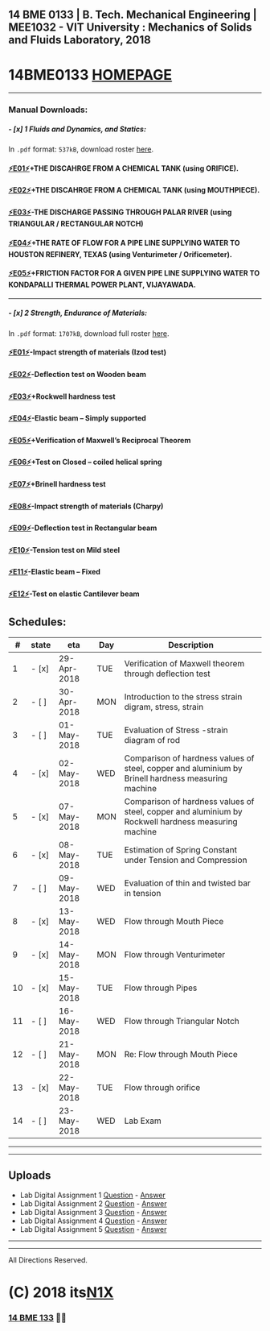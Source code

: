 ##  14 BME 0133 | B. Tech. Mechanical Engineering | MEE1032 - VIT University : Mechanics of Solids and Fluids Laboratory, 2018
# 14BME0133 [HOMEPAGE](https://14bme0133.github.io)

---

### Manual Downloads:

##### - [x] 1 Fluids and Dynamics, and Statics:

In `.pdf` format: `537kB`, download roster [here](assets/manuals/0f.pdf).


#### [⚡️E01⚡️](assets/manuals/0f01.pdf)+THE DISCAHRGE FROM A CHEMICAL TANK (using ORIFICE).
#### [⚡️E02⚡️](assets/manuals/0f02.pdf)+THE DISCAHRGE FROM A CHEMICAL TANK (using MOUTHPIECE).
#### [⚡️E03⚡️](assets/manuals/0f03.pdf)-THE DISCHARGE PASSING THROUGH PALAR RIVER (using TRIANGULAR / RECTANGULAR NOTCH)
#### [⚡️E04⚡️](assets/manuals/0f04.pdf)+THE RATE OF FLOW FOR A PIPE LINE SUPPLYING WATER TO HOUSTON REFINERY, TEXAS (using Venturimeter / Orificemeter).
#### [⚡️E05⚡️](assets/manuals/0f05.pdf)+FRICTION FACTOR FOR A GIVEN PIPE LINE SUPPLYING WATER TO KONDAPALLI THERMAL POWER PLANT, VIJAYAWADA.

---

##### - [x] 2 Strength, Endurance of Materials:

In `.pdf` format: `1707kB`, download full roster [here](assets/manuals/0s.pdf).


#### [⚡️E01⚡️](assets/manuals/0s01)-Impact strength of materials (Izod test)
#### [⚡️E02⚡️](assets/manuals/0s02)-Deflection test on Wooden beam
#### [⚡️E03⚡️](assets/manuals/0s03)+Rockwell hardness test
#### [⚡️E04⚡️](assets/manuals/0s04)-Elastic beam – Simply supported
#### [⚡️E05⚡️](assets/manuals/0s05)+Verification of Maxwell’s Reciprocal Theorem
#### [⚡️E06⚡️](assets/manuals/0s06)+Test on Closed – coiled helical spring
#### [⚡️E07⚡️](assets/manuals/0s07)+Brinell hardness test
#### [⚡️E08⚡️](assets/manuals/0s08)-Impact strength of materials (Charpy)
#### [⚡️E09⚡️](assets/manuals/0s09)-Deflection test in Rectangular beam
#### [⚡️E10⚡️](assets/manuals/0s10)-Tension test on Mild steel
#### [⚡️E11⚡️](assets/manuals/0s11)-Elastic beam – Fixed
#### [⚡️E12⚡️](assets/manuals/0s12)-Test on elastic Cantilever beam

## Schedules:

| # | state | eta | Day | Description|
| --- | --- | --- | --- | --- |
|1 | - [x] |	29-Apr-2018 |	TUE |	Verification of Maxwell theorem through deflection test 	|
|2 | - [ ] |	30-Apr-2018 |	MON |	Introduction to the stress strain digram, stress, strain 	|
|3 | - [ ] |	01-May-2018 |	TUE |	Evaluation of Stress -strain diagram of rod 	|
|4 | - [x] |	02-May-2018 |	WED |	Comparison of hardness values of steel, copper and aluminium by Brinell hardness measuring machine 	|
|5 | - [x] |	07-May-2018 |	MON |	Comparison of hardness values of steel, copper and aluminium by Rockwell hardness measuring machine 	|
|6 | - [x] |	08-May-2018 |	TUE |	Estimation of Spring Constant under Tension and Compression 	|
|7 | - [ ] |	09-May-2018 |	WED |	Evaluation of thin and twisted bar in tension 	|
|8 | - [x] |	13-May-2018 |	WED |	Flow through Mouth Piece 	|
|9 | - [x] |	14-May-2018 |	MON |	Flow through Venturimeter 	|
|10| - [x] | 	15-May-2018 |	TUE |	Flow through Pipes 	|
|11| - [ ] | 	16-May-2018 |	WED |	Flow through Triangular Notch 	|
|12| - [ ] | 	21-May-2018 |	MON |	Re: Flow through Mouth Piece 	|
|13| - [x] | 	22-May-2018 |	TUE |	Flow through orifice 	|
|14| - [ ] | 	23-May-2018 |	WED |	Lab Exam|

---
---

## Uploads

 - Lab Digital Assignment 1 [Question](/assetes/DALab/DAL1.pdf) -  [Answer](/assets/UP/A1.pdf)
 - Lab Digital Assignment 2 [Question](/assetes/DALab/DAL2.pdf) -  [Answer](/assets/UP/A2.pdf)
 - Lab Digital Assignment 3 [Question](/assetes/DALab/DAL3.pdf) -  [Answer](/assets/UP/A3.pdf)
 - Lab Digital Assignment 4 [Question](/assetes/DALab/DAL4.pdf) -  [Answer](/assets/UP/A4.pdf)
 - Lab Digital Assignment 5 [Question](/assetes/DALab/DAL5.pdf) -  [Answer](/assets/UP/A5.pdf)

---
---

All Directions Reserved.
# (C) 2018 its[N1X](https://N1X.site)
### [14 BME 133](https://14bme0133.github.io>) 📴🦄 
